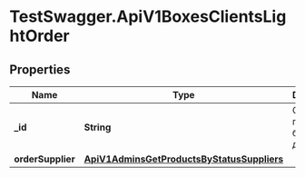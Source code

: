 # TestSwagger.ApiV1BoxesClientsLightOrder

## Properties

Name | Type | Description | Notes
------------ | ------------- | ------------- | -------------
**_id** | **String** | GUID продукта в базе данных | [optional] 
**orderSupplier** | [**ApiV1AdminsGetProductsByStatusSuppliers**](ApiV1AdminsGetProductsByStatusSuppliers.md) |  | [optional] 


